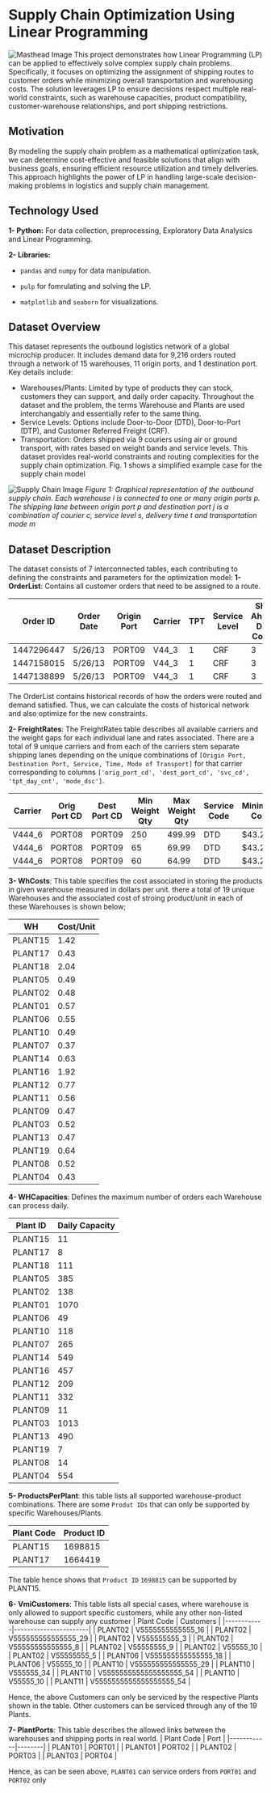 # Supply Chain Optimization Using Linear Programming
![Masthead Image](/images/image.png)
This project demonstrates how Linear Programming (LP) can be applied to effectively solve complex supply chain problems. Specifically, it focuses on optimizing the assignment of shipping routes to customer orders while minimizing overall transportation and warehousing costs. The solution leverages LP to ensure decisions respect multiple real-world constraints, such as warehouse capacities, product compatibility, customer-warehouse relationships, and port shipping restrictions.

## Motivation
By modeling the supply chain problem as a mathematical optimization task, we can determine cost-effective and feasible solutions that align with business goals, ensuring efficient resource utilization and timely deliveries. This approach highlights the power of LP in handling large-scale decision-making problems in logistics and supply chain management.

## Technology Used
**1- Python:** For data collection, preprocessing, Exploratory Data Analysics and Linear Programming.

**2- Libraries:**

- `pandas` and `numpy` for data manipulation.

- `pulp` for fomrulating and solving the LP.

- `matplotlib` and `seaborn` for visualizations.

## Dataset Overview
This dataset represents the outbound logistics network of a global microchip producer. It includes demand data for 9,216 orders routed through a network of 15 warehouses, 11 origin ports, and 1 destination port. Key details include:

- Warehouses/Plants: Limited by type of products they can stock, customers they can support, and daily order capacity. Throughout the dataset and the problem, the terms Warehouse and Plants are used interchangably and essentially refer to the same thing.
- Service Levels: Options include Door-to-Door (DTD), Door-to-Port (DTP), and Customer Referred Freight (CRF).
- Transportation: Orders shipped via 9 couriers using air or ground transport, with rates based on weight bands and service levels.
This dataset provides real-world constraints and routing complexities for the supply chain optimization.
Fig. 1 shows a simplified example case for the supply chain model

![Supply Chain Image](/images/supply_chain.png)
*Figure 1: Graphical representation of the outbound supply chain. Each warehouse i is connected to one or many origin ports p. The shipping lane between origin port p
and destination port j is a combination of courier c, service level s, delivery time t and transportation mode m*

## Dataset Description
The dataset consists of 7 interconnected tables, each contributing to defining the constraints and parameters for the optimization model:
**1- OrderList**: Contains all customer orders that need to be assigned to a route.


| Order ID    | Order Date | Origin Port | Carrier | TPT | Service Level | Ship Ahead Day Count | Ship Late Day Count | Customer  | Product ID | Plant Code | Destination Port | Unit Quantity | Weight |
|-------------|------------|-------------|---------|-----|---------------|-----------------------|---------------------|-----------|------------|------------|------------------|---------------|--------|
| 1447296447  | 5/26/13    | PORT09      | V44_3   | 1   | CRF           | 3                     | 0                   | V55555_53 | 1700106    | PLANT16    | PORT09           | 808           | 14.3   |
| 1447158015  | 5/26/13    | PORT09      | V44_3   | 1   | CRF           | 3                     | 0                   | V55555_53 | 1700106    | PLANT16    | PORT09           | 3188          | 87.94  |
| 1447138899  | 5/26/13    | PORT09      | V44_3   | 1   | CRF           | 3                     | 0                   | V55555_53 | 1700106    | PLANT16    | PORT09           | 2331          | 61.2   |

The OrderList contains historical records of how the orders were routed and demand satisfied. Thus, we can calculate the costs of historical network and also optimize for the new constraints.

**2- FreightRates**: The FreightRates table describes all available carriers and the weight gaps for each individual lane and rates associated. There are a total of 9 unique carriers and from each of the carriers stem separate shipping lanes depending on the unique combinations of `[Origin Port, Destination Port, Service, Time, Mode of Transport]` for that carrier corresponding to columns `['orig_port_cd', 'dest_port_cd', 'svc_cd', 'tpt_day_cnt', 'mode_dsc']`.

| Carrier  | Orig Port CD | Dest Port CD | Min Weight Qty | Max Weight Qty | Service Code | Minimum Cost | Rate  | Mode Description | Transport Day Count | Carrier Type  |
|----------|--------------|--------------|----------------|----------------|---------------|--------------|-------|------------------|---------------------|---------------|
| V444_6   | PORT08       | PORT09       | 250            | 499.99         | DTD           | $43.23       | $0.71 | AIR              | 2                   | V88888888_0   |
| V444_6   | PORT08       | PORT09       | 65             | 69.99          | DTD           | $43.23       | $0.75 | AIR              | 2                   | V88888888_0   |
| V444_6   | PORT08       | PORT09       | 60             | 64.99          | DTD           | $43.23       | $0.79 | AIR              | 2                   | V88888888_0   |


**3- WhCosts**: This table specifies the cost associated in storing the products in given warehouse measured in dollars per unit. there a total of 19 unique Warehouses and the associated cost of stroing product/unit in each of these Warehouses is shown below;


| WH       | Cost/Unit |
|----------|-----------|
| PLANT15  | 1.42      |
| PLANT17  | 0.43      |
| PLANT18  | 2.04      |
| PLANT05  | 0.49      |
| PLANT02  | 0.48      |
| PLANT01  | 0.57      |
| PLANT06  | 0.55      |
| PLANT10  | 0.49      |
| PLANT07  | 0.37      |
| PLANT14  | 0.63      |
| PLANT16  | 1.92      |
| PLANT12  | 0.77      |
| PLANT11  | 0.56      |
| PLANT09  | 0.47      |
| PLANT03  | 0.52      |
| PLANT13  | 0.47      |
| PLANT19  | 0.64      |
| PLANT08  | 0.52      |
| PLANT04  | 0.43      |


**4- WHCapacities**: Defines the maximum number of orders each Warehouse can process daily.


| Plant ID  | Daily Capacity |
|-----------|----------------|
| PLANT15   | 11             |
| PLANT17   | 8              |
| PLANT18   | 111            |
| PLANT05   | 385            |
| PLANT02   | 138            |
| PLANT01   | 1070           |
| PLANT06   | 49             |
| PLANT10   | 118            |
| PLANT07   | 265            |
| PLANT14   | 549            |
| PLANT16   | 457            |
| PLANT12   | 209            |
| PLANT11   | 332            |
| PLANT09   | 11             |
| PLANT03   | 1013           |
| PLANT13   | 490            |
| PLANT19   | 7              |
| PLANT08   | 14             |
| PLANT04   | 554            |


**5- ProductsPerPlant**: this table lists all supported warehouse-product combinations. There are some `Produt IDs` that can only be supported by specific Warehouses/Plants.

| Plant Code | Product ID |
|------------|------------|
| PLANT15    | 1698815    |
| PLANT17    | 1664419    |

The table hence shows that `Product ID` `1698815` can be supported by PLANT15.

**6- VmiCustomers**: This table lists all special cases, where warehouse is only allowed to support specific customers, while any other non-listed warehouse can supply any customer
| Plant Code | Customers             |
|------------|-----------------------|
| PLANT02    | V5555555555555_16     |
| PLANT02    | V555555555555555_29   |
| PLANT02    | V555555555_3          |
| PLANT02    | V55555555555555_8     |
| PLANT02    | V55555555_9           |
| PLANT02    | V55555_10             |
| PLANT02    | V55555555_5           |
| PLANT06    | V555555555555555_18   |
| PLANT06    | V55555_10             |
| PLANT10    | V555555555555555_29   |
| PLANT10    | V555555_34            |
| PLANT10    | V5555555555555555555_54 |
| PLANT10    | V55555_10             |
| PLANT11    | V5555555555555555555_54 |

Hence, the above Customers can only be serviced by the respective Plants shown in the table. Other customers can be serviced through any of the 19 Plants.

**7- PlantPorts**: This table describes the allowed links between the warehouses and shipping ports in real world.
| Plant Code | Port   |
|------------|--------|
| PLANT01    | PORT01 |
| PLANT01    | PORT02 |
| PLANT02    | PORT03 |
| PLANT03    | PORT04 |

Hence, as can be seen above, `PLANT01` can service orders from `PORT01` and `PORT02` only






